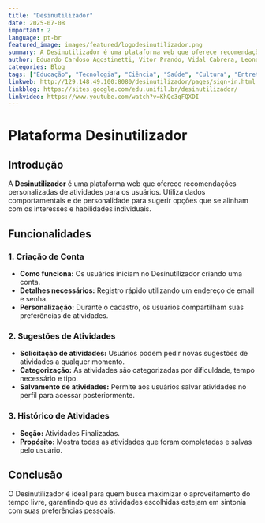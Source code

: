 ```yaml
---
title: "Desinutilizador"
date: 2025-07-08
important: 2
language: pt-br
featured_image: images/featured/logodesinutilizador.png 
summary: A Desinutilizador é uma plataforma web que oferece recomendações personalizadas de atividades para os usuários. Utiliza dados comportamentais e de personalidade para sugerir opções que se alinham com os interesses e habilidades individuais.
author: Eduardo Cardoso Agostinetti, Vitor Prando, Vidal Cabrera, Leonardo de Castro e Souza, Hugo Hayashi
categories: Blog
tags: ["Educação", "Tecnologia", "Ciência", "Saúde", "Cultura", "Entretenimento"]
linkweb: http://129.148.49.100:8080/desinutilizador/pages/sign-in.html
linkblog: https://sites.google.com/edu.unifil.br/desinutilizador/
linkvideo: https://www.youtube.com/watch?v=KhQc3qFQXDI
---
```


# Plataforma Desinutilizador

## Introdução
A **Desinutilizador** é uma plataforma web que oferece recomendações personalizadas de atividades para os usuários. Utiliza dados comportamentais e de personalidade para sugerir opções que se alinham com os interesses e habilidades individuais.

## Funcionalidades

### 1. Criação de Conta
- **Como funciona:** Os usuários iniciam no Desinutilizador criando uma conta.
- **Detalhes necessários:** Registro rápido utilizando um endereço de email e senha.
- **Personalização:** Durante o cadastro, os usuários compartilham suas preferências de atividades.

### 2. Sugestões de Atividades
- **Solicitação de atividades:** Usuários podem pedir novas sugestões de atividades a qualquer momento.
- **Categorização:** As atividades são categorizadas por dificuldade, tempo necessário e tipo.
- **Salvamento de atividades:** Permite aos usuários salvar atividades no perfil para acessar posteriormente.

### 3. Histórico de Atividades
- **Seção:** Atividades Finalizadas.
- **Propósito:** Mostra todas as atividades que foram completadas e salvas pelo usuário.

## Conclusão
O Desinutilizador é ideal para quem busca maximizar o aproveitamento do tempo livre, garantindo que as atividades escolhidas estejam em sintonia com suas preferências pessoais.
